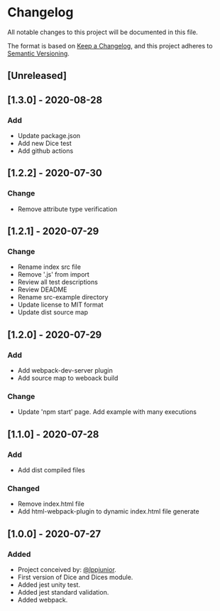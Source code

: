 
# Changelog
All notable changes to this project will be documented in this file.

The format is based on [Keep a Changelog](https://keepachangelog.com/en/1.0.0/),
and this project adheres to [Semantic Versioning](https://semver.org/spec/v2.0.0.html).

## [Unreleased]

## [1.3.0] - 2020-08-28
### Add
- Update package.json
- Add new Dice test
- Add github actions

## [1.2.2] - 2020-07-30
### Change
- Remove attribute type verification

## [1.2.1] - 2020-07-29
### Change
- Rename index src file
- Remove '.js' from import
- Review all test descriptions
- Review DEADME
- Rename src-example directory
- Update license to MIT format
- Update dist source map

## [1.2.0] - 2020-07-29
### Add
- Add webpack-dev-server plugin
- Add source map to weboack build
### Change
- Update 'npm start' page. Add example with many executions

## [1.1.0] - 2020-07-28
### Add
- Add dist compiled files
### Changed
- Remove index.html file
- Add html-webpack-plugin to dynamic index.html file generate

## [1.0.0] - 2020-07-27
### Added
- Project conceived by: [@lppjunior](https://github.com/lppjunior).
- First version of Dice and Dices module.
- Added jest unity test.
- Added jest standard validation.
- Added webpack.